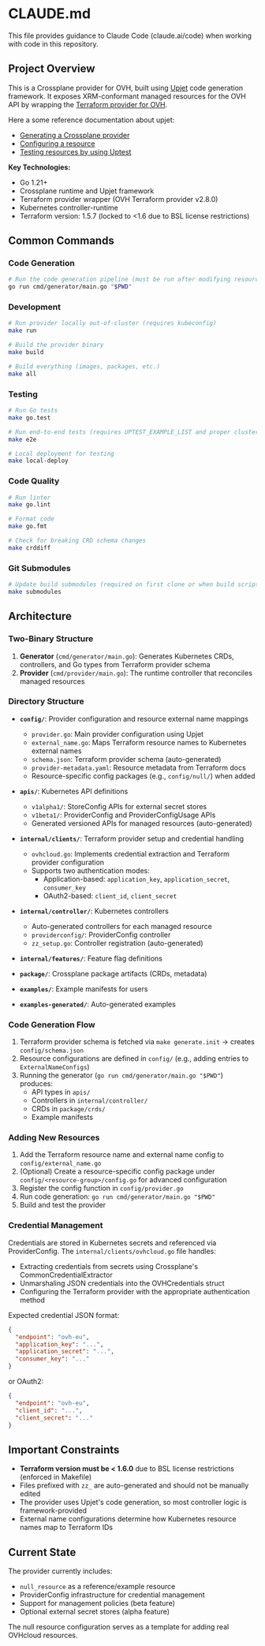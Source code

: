 # CLAUDE.md

This file provides guidance to Claude Code (claude.ai/code) when working with
code in this repository.

## Project Overview

This is a Crossplane provider for OVH, built using
[Upjet](https://github.com/crossplane/upjet) code generation framework. It
exposes XRM-conformant managed resources for the OVH API by wrapping the
[Terraform provider for OVH](https://registry.terraform.io/providers/ovh/ovh/latest/docs).

Here a some reference documentation about upjet:

- [Generating a Crossplane provider](https://github.com/crossplane/upjet/blob/main/docs/generating-a-provider.md)
- [Configuring a resource](https://github.com/crossplane/upjet/blob/main/docs/configuring-a-resource.md)
- [Testing resources by using Uptest](https://github.com/crossplane/upjet/blob/main/docs/testing-with-uptest.md)

**Key Technologies:**

- Go 1.21+
- Crossplane runtime and Upjet framework
- Terraform provider wrapper (OVH Terraform provider v2.8.0)
- Kubernetes controller-runtime
- Terraform version: 1.5.7 (locked to <1.6 due to BSL license restrictions)

## Common Commands

### Code Generation

```bash
# Run the code generation pipeline (must be run after modifying resource configurations)
go run cmd/generator/main.go "$PWD"
```

### Development

```bash
# Run provider locally out-of-cluster (requires kubeconfig)
make run

# Build the provider binary
make build

# Build everything (images, packages, etc.)
make all
```

### Testing

```bash
# Run Go tests
make go.test

# Run end-to-end tests (requires UPTEST_EXAMPLE_LIST and proper cluster setup)
make e2e

# Local deployment for testing
make local-deploy
```

### Code Quality

```bash
# Run linter
make go.lint

# Format code
make go.fmt

# Check for breaking CRD schema changes
make crddiff
```

### Git Submodules

```bash
# Update build submodules (required on first clone or when build scripts change)
make submodules
```

## Architecture

### Two-Binary Structure

1. **Generator** (`cmd/generator/main.go`): Generates Kubernetes CRDs,
   controllers, and Go types from Terraform provider schema
2. **Provider** (`cmd/provider/main.go`): The runtime controller that reconciles
   managed resources

### Directory Structure

- **`config/`**: Provider configuration and resource external name mappings

  - `provider.go`: Main provider configuration using Upjet
  - `external_name.go`: Maps Terraform resource names to Kubernetes external
    names
  - `schema.json`: Terraform provider schema (auto-generated)
  - `provider-metadata.yaml`: Resource metadata from Terraform docs
  - Resource-specific config packages (e.g., `config/null/`) when added

- **`apis/`**: Kubernetes API definitions

  - `v1alpha1/`: StoreConfig APIs for external secret stores
  - `v1beta1/`: ProviderConfig and ProviderConfigUsage APIs
  - Generated versioned APIs for managed resources (auto-generated)

- **`internal/clients/`**: Terraform provider setup and credential handling

  - `ovhcloud.go`: Implements credential extraction and Terraform provider
    configuration
  - Supports two authentication modes:
    - Application-based: `application_key`, `application_secret`, `consumer_key`
    - OAuth2-based: `client_id`, `client_secret`

- **`internal/controller/`**: Kubernetes controllers

  - Auto-generated controllers for each managed resource
  - `providerconfig/`: ProviderConfig controller
  - `zz_setup.go`: Controller registration (auto-generated)

- **`internal/features/`**: Feature flag definitions

- **`package/`**: Crossplane package artifacts (CRDs, metadata)

- **`examples/`**: Example manifests for users
- **`examples-generated/`**: Auto-generated examples

### Code Generation Flow

1. Terraform provider schema is fetched via `make generate.init` → creates
   `config/schema.json`
2. Resource configurations are defined in `config/` (e.g., adding entries to
   `ExternalNameConfigs`)
3. Running the generator (`go run cmd/generator/main.go "$PWD"`) produces:
   - API types in `apis/`
   - Controllers in `internal/controller/`
   - CRDs in `package/crds/`
   - Example manifests

### Adding New Resources

1. Add the Terraform resource name and external name config to
   `config/external_name.go`
2. (Optional) Create a resource-specific config package under
   `config/<resource-group>/config.go` for advanced configuration
3. Register the config function in `config/provider.go`
4. Run code generation: `go run cmd/generator/main.go "$PWD"`
5. Build and test the provider

### Credential Management

Credentials are stored in Kubernetes secrets and referenced via ProviderConfig.
The `internal/clients/ovhcloud.go` file handles:

- Extracting credentials from secrets using Crossplane's
  CommonCredentialExtractor
- Unmarshaling JSON credentials into the OVHCredentials struct
- Configuring the Terraform provider with the appropriate authentication method

Expected credential JSON format:

```json
{
  "endpoint": "ovh-eu",
  "application_key": "...",
  "application_secret": "...",
  "consumer_key": "..."
}
```

or OAuth2:

```json
{
  "endpoint": "ovh-eu",
  "client_id": "...",
  "client_secret": "..."
}
```

## Important Constraints

- **Terraform version must be < 1.6.0** due to BSL license restrictions
  (enforced in Makefile)
- Files prefixed with `zz_` are auto-generated and should not be manually edited
- The provider uses Upjet's code generation, so most controller logic is
  framework-provided
- External name configurations determine how Kubernetes resource names map to
  Terraform IDs

## Current State

The provider currently includes:

- `null_resource` as a reference/example resource
- ProviderConfig infrastructure for credential management
- Support for management policies (beta feature)
- Optional external secret stores (alpha feature)

The null resource configuration serves as a template for adding real OVHcloud
resources.
